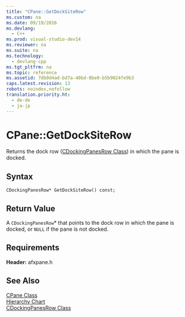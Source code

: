 ```yaml
---
title: "CPane::GetDockSiteRow"
ms.custom: na
ms.date: 09/19/2016
ms.devlang: 
  - C++
ms.prod: visual-studio-dev14
ms.reviewer: na
ms.suite: na
ms.technology: 
  - devlang-cpp
ms.tgt_pltfrm: na
ms.topic: reference
ms.assetid: 7db0d4ad-bd7a-40bd-8be0-b5b9024fe9b3
caps.latest.revision: 13
robots: noindex,nofollow
translation.priority.ht: 
  - de-de
  - ja-jp
---
```

# CPane::GetDockSiteRow
Returns the dock row ([CDockingPanesRow Class](../vs140/CDockingPanesRow-Class.md)) in which the pane is docked.  
  
## Syntax  
  
```  
CDockingPanesRow* GetDockSiteRow() const;  
```  
  
## Return Value  
 A `CDockingPanesRow`* that points to the dock row in which the pane is docked, or `NULL` if the pane is not docked.  
  
## Requirements  
 **Header:** afxpane.h  
  
## See Also  
 [CPane Class](../vs140/CPane-Class.md)   
 [Hierarchy Chart](../vs140/Hierarchy-Chart.md)   
 [CDockingPanesRow Class](../vs140/CDockingPanesRow-Class.md)